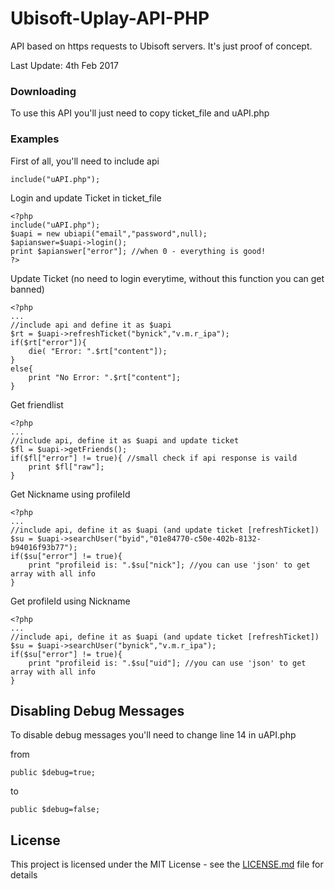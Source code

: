 # Ubisoft-Uplay-API-PHP

API based on https requests to Ubisoft servers. It's just proof of concept.

Last Update: 4th Feb 2017

### Downloading

To use this API you'll just need to copy ticket_file and uAPI.php

### Examples

First of all, you'll need to include api
```
include("uAPI.php");
```

Login and update Ticket in ticket_file
```
<?php
include("uAPI.php");
$uapi = new ubiapi("email","password",null);
$apianswer=$uapi->login();
print $apianswer["error"]; //when 0 - everything is good!
?>
```

Update Ticket (no need to login everytime, without this function you can get banned)
```
<?php
...
//include api and define it as $uapi
$rt = $uapi->refreshTicket("bynick","v.m.r_ipa");
if($rt["error"]){
	die( "Error: ".$rt["content"]);
}
else{
	print "No Error: ".$rt["content"];
}
```


Get friendlist
```
<?php
...
//include api, define it as $uapi and update ticket
$fl = $uapi->getFriends();
if($fl["error"] != true){ //small check if api response is vaild
	print $fl["raw"];
}
```

Get Nickname using profileId
```
<?php
...
//include api, define it as $uapi (and update ticket [refreshTicket])
$su = $uapi->searchUser("byid","01e84770-c50e-402b-8132-b94016f93b77");
if($su["error"] != true){
	print "profileid is: ".$su["nick"]; //you can use 'json' to get array with all info
}
```

Get profileId using Nickname
```
<?php
...
//include api, define it as $uapi (and update ticket [refreshTicket])
$su = $uapi->searchUser("bynick","v.m.r_ipa");
if($su["error"] != true){
	print "profileid is: ".$su["uid"]; //you can use 'json' to get array with all info
}
```
## Disabling Debug Messages

To disable debug messages you'll need to change line 14 in uAPI.php

from
```
public $debug=true;
```

to
```
public $debug=false;
```
## License

This project is licensed under the MIT License - see the [LICENSE.md](LICENSE.md) file for details
